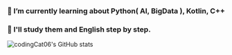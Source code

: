 ### 🌱 I’m currently learning about Python( AI, BigData ), Kotlin, C++
### 🔭 I'll study them and English step by step.
![codingCat06's GitHub stats](https://github-readme-stats.vercel.app/api?username=codingCat06&theme=react&show_icons=true)
<!--
**codingCat06/codingCat06** is a ✨ _special_ ✨ repository because its `README.md` (this file) appears on your GitHub profile.

Here are some ideas to get you started:

- 🔭 I’m currently working on ...
- 🌱 I’m currently learning ...
- 👯 I’m looking to collaborate on ...
- 🤔 I’m looking for help with ...
- 💬 Ask me about ...
- 📫 How to reach me: ...
- 😄 Pronouns: ...
- ⚡ Fun fact: ...
-->
